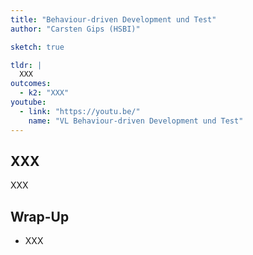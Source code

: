 ```yaml
---
title: "Behaviour-driven Development und Test"
author: "Carsten Gips (HSBI)"

sketch: true

tldr: |
  XXX
outcomes:
  - k2: "XXX"
youtube:
  - link: "https://youtu.be/"
    name: "VL Behaviour-driven Development und Test"
---
```



## XXX

XXX


## Wrap-Up

*   XXX
